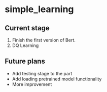 # simple_learning

## Current stage

1. Finish the first version of Bert.
2. DQ Learning

## Future plans

* Add testing stage to the part
* Add loading pretrained model functionality
* More improvement